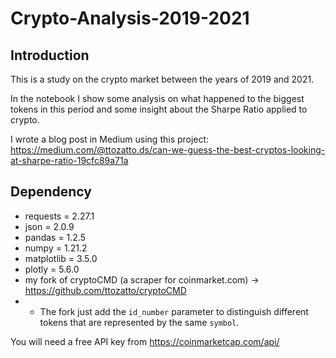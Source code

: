 # Crypto-Analysis-2019-2021

## Introduction
This is a study on the crypto market between the years of 2019 and 2021.

In the notebook I show some analysis on what happened to the biggest tokens in this period and some insight about the Sharpe Ratio applied to crypto.

I wrote a blog post in Medium using this project: https://medium.com/@ttozatto.ds/can-we-guess-the-best-cryptos-looking-at-sharpe-ratio-19cfc89a71a

## Dependency 
 - requests = 2.27.1
 - json = 2.0.9
 - pandas = 1.2.5
 - numpy = 1.21.2
 - matplotlib = 3.5.0
 - plotly = 5.6.0
 - my fork of cryptoCMD (a scraper for coinmarket.com) -> https://github.com/ttozatto/cryptoCMD
 - - The fork just add the `id_number` parameter to distinguish different tokens that are represented by the same `symbol`.

You will need a free API key from https://coinmarketcap.com/api/
